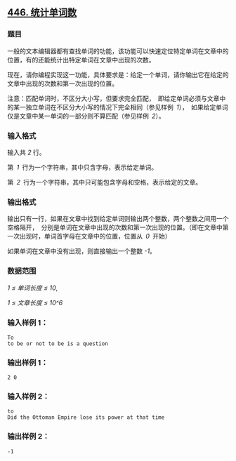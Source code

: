 ## [446. 统计单词数](https://www.acwing.com/problem/content/448/)

### 题目

一般的文本编辑器都有查找单词的功能，该功能可以快速定位特定单词在文章中的位置，有的还能统计出特定单词在文章中出现的次数。

现在，请你编程实现这一功能，具体要求是：给定一个单词，请你输出它在给定的文章中出现的次数和第一次出现的位置。

注意：匹配单词时，不区分大小写，但要求完全匹配， 即给定单词必须与文章中的某一独立单词在不区分大小写的情况下完全相同（参见样例 *1*）， 如果给定单词仅是文章中某一单词的一部分则不算匹配（参见样例 *2*）。

### 输入格式

输入共 *2* 行。

第 *1* 行为一个字符串，其中只含字母，表示给定单词。

第 *2* 行为一个字符串，其中只可能包含字母和空格，表示给定的文章。

### 输出格式

输出只有一行，如果在文章中找到给定单词则输出两个整数，两个整数之间用一个空格隔开， 分别是单词在文章中出现的次数和第一次出现的位置。（即在文章中第一次出现时，单词首字母在文章中的位置，位置从 *0* 开始）

如果单词在文章中没有出现，则直接输出一个整数 *-1*。

### 数据范围

*1 ≤ 单词长度 ≤ 10*,

*1 ≤ 文章长度 ≤ 10^6*

### 输入样例 1：

```
To
to be or not to be is a question
```

### 输出样例 1：

```
2 0
```

### 输入样例 2：

```
to
Did the Ottoman Empire lose its power at that time
```

### 输出样例 2：

```
-1
```
